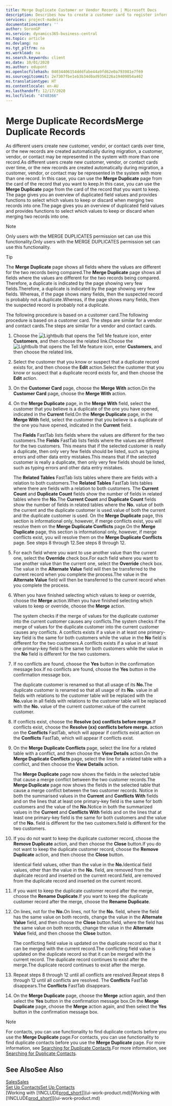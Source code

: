 ```yaml
---
title: Merge Duplicate Customer or Vendor Records | Microsoft Docs
description: Describes how to create a customer card to register information about each new customer or client that you sell to.
services: project-madeira
documentationcenter: ''
author: SorenGP
ms.service: dynamics365-business-central
ms.topic: article
ms.devlang: na
ms.tgt_pltfrm: na
ms.workload: na
ms.search.keywords: client
ms.date: 10/01/2020
ms.author: edupont
ms.openlocfilehash: 04034406154dddfabe44a9fd62e0a793981e7f69
ms.sourcegitcommit: 2e7307fbe1eb3b34d0ad9356226a19409054a402
ms.translationtype: HT
ms.contentlocale: en-AU
ms.lasthandoff: 12/17/2020
ms.locfileid: "4748366"
---
```

# <a name="merge-duplicate-records"></a><span data-ttu-id="a5f28-103">Merge Duplicate Records</span><span class="sxs-lookup"><span data-stu-id="a5f28-103">Merge Duplicate Records</span></span>
<span data-ttu-id="a5f28-104">As different users create new customer, vendor, or contact cards over time, or the new records are created automatically during migration, a customer, vendor, or contact may be represented in the system with more than one record.</span><span class="sxs-lookup"><span data-stu-id="a5f28-104">As different users create new customer, vendor, or contact cards over time, or the new records are created automatically during migration, a customer, vendor, or contact may be represented in the system with more than one record.</span></span> <span data-ttu-id="a5f28-105">In this case, you can use the **Merge Duplicate** page from the card of the record that you want to keep.</span><span class="sxs-lookup"><span data-stu-id="a5f28-105">In this case, you can use the **Merge Duplicate** page from the card of the record that you want to keep.</span></span> <span data-ttu-id="a5f28-106">The page gives you an overview of duplicated field values and provides functions to select which values to keep or discard when merging two records into one.</span><span class="sxs-lookup"><span data-stu-id="a5f28-106">The page gives you an overview of duplicated field values and provides functions to select which values to keep or discard when merging two records into one.</span></span>

> [!NOTE]
> <span data-ttu-id="a5f28-107">Only users with the MERGE DUPLICATES permission set can use this functionality.</span><span class="sxs-lookup"><span data-stu-id="a5f28-107">Only users with the MERGE DUPLICATES permission set can use this functionality.</span></span>

> [!TIP]
> <span data-ttu-id="a5f28-108">The **Merge Duplicate** page shows all fields where the values are different for the two records being compared.</span><span class="sxs-lookup"><span data-stu-id="a5f28-108">The **Merge Duplicate** page shows all fields where the values are different for the two records being compared.</span></span> <span data-ttu-id="a5f28-109">Therefore, a duplicate is indicated by the page showing very few fields.</span><span class="sxs-lookup"><span data-stu-id="a5f28-109">Therefore, a duplicate is indicated by the page showing very few fields.</span></span> <span data-ttu-id="a5f28-110">Whereas, if the page shows many fields, then the suspected record is probably not a duplicate.</span><span class="sxs-lookup"><span data-stu-id="a5f28-110">Whereas, if the page shows many fields, then the suspected record is probably not a duplicate.</span></span>

<span data-ttu-id="a5f28-111">The following procedure is based on a customer card.</span><span class="sxs-lookup"><span data-stu-id="a5f28-111">The following procedure is based on a customer card.</span></span> <span data-ttu-id="a5f28-112">The steps are similar for a vendor  and contact cards.</span><span class="sxs-lookup"><span data-stu-id="a5f28-112">The steps are similar for a vendor  and contact cards.</span></span>

1. <span data-ttu-id="a5f28-113">Choose the ![Lightbulb that opens the Tell Me feature](media/ui-search/search_small.png "Tell me what you want to do") icon, enter **Customers**, and then choose the related link.</span><span class="sxs-lookup"><span data-stu-id="a5f28-113">Choose the ![Lightbulb that opens the Tell Me feature](media/ui-search/search_small.png "Tell me what you want to do") icon, enter **Customers**, and then choose the related link.</span></span>
2. <span data-ttu-id="a5f28-114">Select the customer that you know or suspect that a duplicate record exists for, and then choose the **Edit** action.</span><span class="sxs-lookup"><span data-stu-id="a5f28-114">Select the customer that you know or suspect that a duplicate record exists for, and then choose the **Edit** action.</span></span>
3. <span data-ttu-id="a5f28-115">On the **Customer Card** page, choose the **Merge With** action.</span><span class="sxs-lookup"><span data-stu-id="a5f28-115">On the **Customer Card** page, choose the **Merge With** action.</span></span>
4. <span data-ttu-id="a5f28-116">On the **Merge Duplicate** page, in the **Merge With** field, select the customer that you believe is a duplicate of the one you have opened, indicated in the **Current** field.</span><span class="sxs-lookup"><span data-stu-id="a5f28-116">On the **Merge Duplicate** page, in the **Merge With** field, select the customer that you believe is a duplicate of the one you have opened, indicated in the **Current** field.</span></span>

    <span data-ttu-id="a5f28-117">The **Fields** FastTab lists fields where the values are different for the two customers.</span><span class="sxs-lookup"><span data-stu-id="a5f28-117">The **Fields** FastTab lists fields where the values are different for the two customers.</span></span> <span data-ttu-id="a5f28-118">This means that if the selected customer is really a duplicate, then only very few fields should be listed, such as typing errors and other data entry mistakes.</span><span class="sxs-lookup"><span data-stu-id="a5f28-118">This means that if the selected customer is really a duplicate, then only very few fields should be listed, such as typing errors and other data entry mistakes.</span></span>

    <span data-ttu-id="a5f28-119">The **Related Tables** FastTab lists tables where there are fields with a relation to both customers.</span><span class="sxs-lookup"><span data-stu-id="a5f28-119">The **Related Tables** FastTab lists tables where there are fields with a relation to both customers.</span></span> <span data-ttu-id="a5f28-120">The **Current Count** and **Duplicate Count** fields show the number of fields in related tables where the **No.**</span><span class="sxs-lookup"><span data-stu-id="a5f28-120">The **Current Count** and **Duplicate Count** fields show the number of fields in related tables where the **No.**</span></span> <span data-ttu-id="a5f28-121">value of both the current and the duplicate customer is used.</span><span class="sxs-lookup"><span data-stu-id="a5f28-121">value of both the current and the duplicate customer is used.</span></span> <span data-ttu-id="a5f28-122">On the **Merge Duplicate** page, this section is informational only, however, if merge conflicts exist, you will resolve them on the **Merge Duplicate Conflicts** page.</span><span class="sxs-lookup"><span data-stu-id="a5f28-122">On the **Merge Duplicate** page, this section is informational only, however, if merge conflicts exist, you will resolve them on the **Merge Duplicate Conflicts** page.</span></span> <span data-ttu-id="a5f28-123">See steps 8 through 12.</span><span class="sxs-lookup"><span data-stu-id="a5f28-123">See steps 8 through 12.</span></span>   

5. <span data-ttu-id="a5f28-124">For each field where you want to use another value than the current one, select the **Override** check box.</span><span class="sxs-lookup"><span data-stu-id="a5f28-124">For each field where you want to use another value than the current one, select the **Override** check box.</span></span> <span data-ttu-id="a5f28-125">The value in the **Alternate Value** field will then be transferred to the current record when you complete the process.</span><span class="sxs-lookup"><span data-stu-id="a5f28-125">The value in the **Alternate Value** field will then be transferred to the current record when you complete the process.</span></span>
6. <span data-ttu-id="a5f28-126">When you have finished selecting which values to keep or override, choose the **Merge** action.</span><span class="sxs-lookup"><span data-stu-id="a5f28-126">When you have finished selecting which values to keep or override, choose the **Merge** action.</span></span>

    <span data-ttu-id="a5f28-127">The system checks if the merge of values for the duplicate customer into the current customer causes any conflicts.</span><span class="sxs-lookup"><span data-stu-id="a5f28-127">The system checks if the merge of values for the duplicate customer into the current customer causes any conflicts.</span></span> <span data-ttu-id="a5f28-128">A conflicts exists if a value in at least one primary-key field is the same for both customers while the value in the **No** field is different for the two customers.</span><span class="sxs-lookup"><span data-stu-id="a5f28-128">A conflicts exists if a value in at least one primary-key field is the same for both customers while the value in the **No** field is different for the two customers.</span></span>

7. <span data-ttu-id="a5f28-129">If no conflicts are found, choose the **Yes** button in the confirmation message box.</span><span class="sxs-lookup"><span data-stu-id="a5f28-129">If no conflicts are found, choose the **Yes** button in the confirmation message box.</span></span>

    <span data-ttu-id="a5f28-130">The duplicate customer is renamed so that all usage of its **No.**</span><span class="sxs-lookup"><span data-stu-id="a5f28-130">The duplicate customer is renamed so that all usage of its **No.**</span></span> <span data-ttu-id="a5f28-131">value in all fields with relations to the customer table will be replaced with the **No.**</span><span class="sxs-lookup"><span data-stu-id="a5f28-131">value in all fields with relations to the customer table will be replaced with the **No.**</span></span> <span data-ttu-id="a5f28-132">value of the current customer.</span><span class="sxs-lookup"><span data-stu-id="a5f28-132">value of the current customer.</span></span>
8. <span data-ttu-id="a5f28-133">If conflicts exist, choose the **Resolve (xx) conflicts before merge.**</span><span class="sxs-lookup"><span data-stu-id="a5f28-133">If conflicts exist, choose the **Resolve (xx) conflicts before merge.**</span></span> <span data-ttu-id="a5f28-134">action on the **Conflicts** FastTab, which will appear if conflicts exist.</span><span class="sxs-lookup"><span data-stu-id="a5f28-134">action on the **Conflicts** FastTab, which will appear if conflicts exist.</span></span>
9. <span data-ttu-id="a5f28-135">On the **Merge Duplicate Conflicts** page, select the line for a related table with a conflict, and then choose the **View Details** action.</span><span class="sxs-lookup"><span data-stu-id="a5f28-135">On the **Merge Duplicate Conflicts** page, select the line for a related table with a conflict, and then choose the **View Details** action.</span></span>

    <span data-ttu-id="a5f28-136">The **Merge Duplicate** page now shows the fields in the selected table that cause a merge conflict between the two customer records.</span><span class="sxs-lookup"><span data-stu-id="a5f28-136">The **Merge Duplicate** page now shows the fields in the selected table that cause a merge conflict between the two customer records.</span></span> <span data-ttu-id="a5f28-137">Notice in both the summarised values in the **Current** and **Conflicts With** fields and on the lines that at least one primary-key field is the same for both customers and the value of the **No.**</span><span class="sxs-lookup"><span data-stu-id="a5f28-137">Notice in both the summarized values in the **Current** and **Conflicts With** fields and on the lines that at least one primary-key field is the same for both customers and the value of the **No.**</span></span> <span data-ttu-id="a5f28-138">field is different for the two customers.</span><span class="sxs-lookup"><span data-stu-id="a5f28-138">field is different for the two customers.</span></span>   
10. <span data-ttu-id="a5f28-139">If you do not want to keep the duplicate customer record, choose the **Remove Duplicate** action, and then choose the **Close** button.</span><span class="sxs-lookup"><span data-stu-id="a5f28-139">If you do not want to keep the duplicate customer record, choose the **Remove Duplicate** action, and then choose the **Close** button.</span></span>

    <span data-ttu-id="a5f28-140">Identical field values, other than the value in the **No.**</span><span class="sxs-lookup"><span data-stu-id="a5f28-140">Identical field values, other than the value in the **No.**</span></span> <span data-ttu-id="a5f28-141">field, are removed from the duplicate record and inserted on the current record.</span><span class="sxs-lookup"><span data-stu-id="a5f28-141">field, are removed from the duplicate record and inserted on the current record.</span></span>
11. <span data-ttu-id="a5f28-142">If you want to keep the duplicate customer record after the merge,  choose the **Rename Duplicate**.</span><span class="sxs-lookup"><span data-stu-id="a5f28-142">If you want to keep the duplicate customer record after the merge,  choose the **Rename Duplicate**.</span></span>
12. <span data-ttu-id="a5f28-143">On lines, not for the **No.**</span><span class="sxs-lookup"><span data-stu-id="a5f28-143">On lines, not for the **No.**</span></span> <span data-ttu-id="a5f28-144">field, where the field has the same value on both records, change the value in the **Alternate Value** field, and then choose the **Close** button.</span><span class="sxs-lookup"><span data-stu-id="a5f28-144">field, where the field has the same value on both records, change the value in the **Alternate Value** field, and then choose the **Close** button.</span></span>

    <span data-ttu-id="a5f28-145">The conflicting field value is updated on the duplicate record so that it can be merged with the current record.</span><span class="sxs-lookup"><span data-stu-id="a5f28-145">The conflicting field value is updated on the duplicate record so that it can be merged with the current record.</span></span> <span data-ttu-id="a5f28-146">The duplicate record continues to exist after the merge.</span><span class="sxs-lookup"><span data-stu-id="a5f28-146">The duplicate record continues to exist after the merge.</span></span>
13. <span data-ttu-id="a5f28-147">Repeat steps 8 through 12 until all conflicts are resolved.</span><span class="sxs-lookup"><span data-stu-id="a5f28-147">Repeat steps 8 through 12 until all conflicts are resolved.</span></span> <span data-ttu-id="a5f28-148">The **Conflicts** FastTab disappears.</span><span class="sxs-lookup"><span data-stu-id="a5f28-148">The **Conflicts** FastTab disappears.</span></span>
14. <span data-ttu-id="a5f28-149">On the **Merge Duplicate** page, choose the **Merge** action again, and then select the **Yes** button in the confirmation message box.</span><span class="sxs-lookup"><span data-stu-id="a5f28-149">On the **Merge Duplicate** page, choose the **Merge** action again, and then select the **Yes** button in the confirmation message box.</span></span>

> [!NOTE]
> <span data-ttu-id="a5f28-150">For contacts, you can use functionality to find duplicate contacts before you use the **Merge Duplicate** page.</span><span class="sxs-lookup"><span data-stu-id="a5f28-150">For contacts, you can use functionality to find duplicate contacts before you use the **Merge Duplicate** page.</span></span> <span data-ttu-id="a5f28-151">For more information, see [Searching for Duplicate Contacts](marketing-setup-contacts.md#searching-for-duplicate-contacts).</span><span class="sxs-lookup"><span data-stu-id="a5f28-151">For more information, see [Searching for Duplicate Contacts](marketing-setup-contacts.md#searching-for-duplicate-contacts).</span></span>

## <a name="see-also"></a><span data-ttu-id="a5f28-152">See Also</span><span class="sxs-lookup"><span data-stu-id="a5f28-152">See Also</span></span>
[<span data-ttu-id="a5f28-153">Sales</span><span class="sxs-lookup"><span data-stu-id="a5f28-153">Sales</span></span>](sales-manage-sales.md)  
[<span data-ttu-id="a5f28-154">Set Up Contacts</span><span class="sxs-lookup"><span data-stu-id="a5f28-154">Set Up Contacts</span></span>](marketing-setup-contacts.md)  
<span data-ttu-id="a5f28-155">[Working with [!INCLUDE[prod_short](includes/prod_short.md)]](ui-work-product.md)</span><span class="sxs-lookup"><span data-stu-id="a5f28-155">[Working with [!INCLUDE[prod_short](includes/prod_short.md)]](ui-work-product.md)</span></span>
